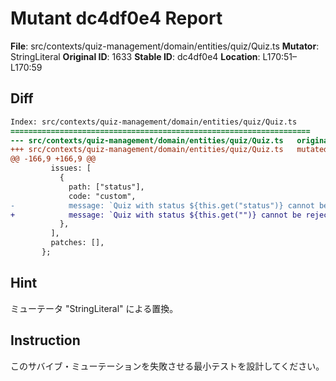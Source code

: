 # Mutant dc4df0e4 Report

**File**: src/contexts/quiz-management/domain/entities/quiz/Quiz.ts
**Mutator**: StringLiteral
**Original ID**: 1633
**Stable ID**: dc4df0e4
**Location**: L170:51–L170:59

## Diff

```diff
Index: src/contexts/quiz-management/domain/entities/quiz/Quiz.ts
===================================================================
--- src/contexts/quiz-management/domain/entities/quiz/Quiz.ts	original
+++ src/contexts/quiz-management/domain/entities/quiz/Quiz.ts	mutated #1633
@@ -166,9 +166,9 @@
         issues: [
           {
             path: ["status"],
             code: "custom",
-            message: `Quiz with status ${this.get("status")} cannot be rejected`,
+            message: `Quiz with status ${this.get("")} cannot be rejected`,
           },
         ],
         patches: [],
       };
```

## Hint

ミューテータ "StringLiteral" による置換。

## Instruction

このサバイブ・ミューテーションを失敗させる最小テストを設計してください。
